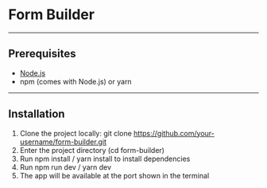 # Form Builder

---

## Prerequisites

- [Node.js](https://nodejs.org/en)
- npm (comes with Node.js) or yarn

---

## Installation

1. Clone the project locally: git clone https://github.com/your-username/form-builder.git
2. Enter the project directory (cd form-builder)
3. Run npm install / yarn install to install dependencies
3. Run npm run dev / yarn dev
4. The app will be available at the port shown in the terminal
